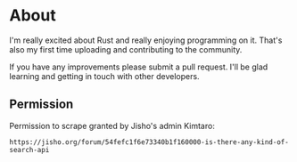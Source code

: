 # About
I'm really excited about Rust and really enjoying programming on it.
That's also my first time uploading and contributing to the community.

If you have any improvements please submit a pull request. I'll be glad learning and getting in touch with other developers.

## Permission
Permission to scrape granted by Jisho's admin Kimtaro:
```
https://jisho.org/forum/54fefc1f6e73340b1f160000-is-there-any-kind-of-search-api
```
